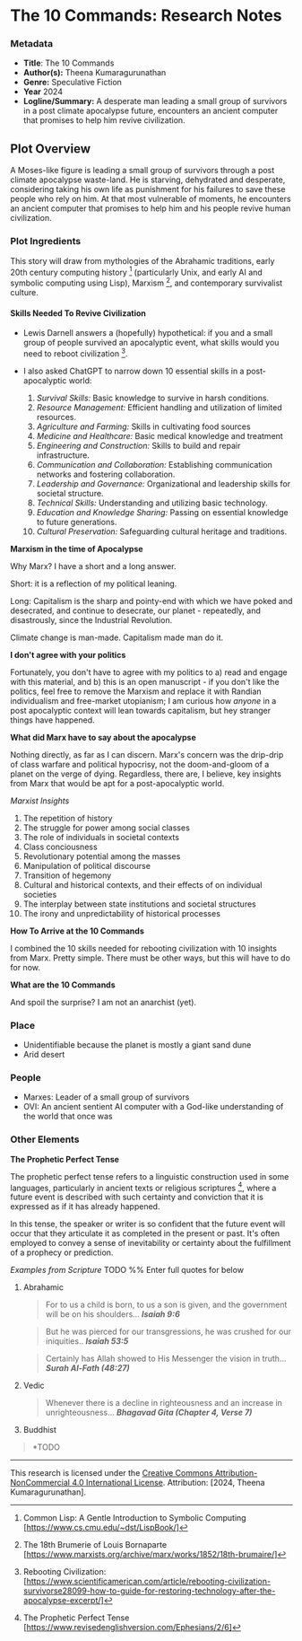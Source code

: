 # The 10 Commands: Research Notes

### Metadata

- **Title**: The 10 Commands
- **Author(s):** Theena Kumaragurunathan
- **Genre:** Speculative Fiction
- **Year** 2024
- **Logline/Summary:** A desperate man leading a small group of survivors in a post climate apocalypse future, encounters an ancient computer that promises to help him revive civilization. 

## Plot Overview

A Moses-like figure is leading a small group of survivors through a post climate apocalypse waste-land. He is starving, dehydrated and desperate, considering taking his own life as punishment for his failures to save these people who rely on him. At that most vulnerable of moments, he encounters an ancient computer that promises to help him and his people revive human civilization.



### Plot Ingredients

This story will draw from mythologies of the Abrahamic traditions, early 20th century computing history [^1]
(particularly Unix, and early AI and symbolic computing using Lisp), Marxism [^2], and contemporary survivalist culture.

#### Skills Needed To Revive Civilization 

- Lewis Darnell answers a (hopefully) hypothetical: if you and a small group of people survived an apocalyptic event, what skills would you need to reboot civilization [^4]. 
- I also asked ChatGPT to narrow down 10 essential skills in a post-apocalyptic world:

	 1. *Survival Skills:* Basic knowledge to survive in harsh conditions.
	 2. *Resource Management:* Efficient handling and utilization of limited resources.
	 3. *Agriculture and Farming:* Skills in cultivating food sources
	 4. *Medicine and Healthcare:* Basic medical knowledge and treatment
	 5. *Engineering and Construction:* Skills to build and repair infrastructure.
	 6. *Communication and Collaboration:* Establishing communication networks and fostering collaboration.
	 7. *Leadership and Governance:* Organizational and leadership skills for societal structure.
	 8. *Technical Skills:* Understanding and utilizing basic technology.
	 9. *Education and Knowledge Sharing:* Passing on essential knowledge to future generations.
	 10. *Cultural Preservation:* Safeguarding cultural heritage and traditions.
	
	
 

 **Marxism in the time of Apocalypse**
 
 Why Marx? I have a short and a long answer. 
 
 Short: it is a reflection of my political leaning.
 
 Long: Capitalism is the sharp and pointy-end with which we have poked and desecrated, and continue to desecrate, our planet - repeatedly, and disastrously, since the Industrial Revolution. 
 
 Climate change is man-made. Capitalism made man do it. 
 
 **I don't agree with your politics**
 
 Fortunately, you don't have to agree with my politics to a) read and engage with this material, and b) this is an open manuscript - if you don't like the politics, feel free to remove the Marxism and replace it with Randian individualism and free-market utopianism; I am curious how *anyone* in a post apocalyptic context will lean towards capitalism, but hey stranger things have happened. 
 
 
 **What did Marx have to say about the apocalypse**
 
 Nothing directly, as far as I can discern. Marx's concern was the drip-drip of class warfare and political hypocrisy, not the doom-and-gloom of a planet on the verge of dying. Regardless, there are, I believe, key insights from Marx that would be apt for a post-apocalyptic world. 
 
 *Marxist Insights*
 
 1. The repetition of history
 2. The struggle for power among social classes
 3. The role of individuals in societal contexts
 4. Class conciousness
 5. Revolutionary potential among the masses
 6. Manipulation of political discourse
 7. Transition of hegemony
 8. Cultural and historical contexts, and their effects of on individual societies
 9. The interplay between state institutions and societal structures
 10. The irony and unpredictability of historical processes 


**How To Arrive at the 10 Commands**

I combined the 10 skills needed for rebooting civilization with 10 insights from Marx. Pretty simple. There must be other ways, but this will have to do for now.

**What are the 10 Commands**

And spoil the surprise? I am not an anarchist (yet).



### Place
 
- Unidentifiable because the planet is mostly a giant sand dune
- Arid desert


### People

- Marxes: Leader of a small group of survivors
- OVI: An ancient sentient AI computer with a God-like understanding of the world that once was 

### Other Elements

**The Prophetic Perfect Tense**

The prophetic perfect tense refers to a linguistic construction used in some languages, particularly in ancient texts or religious scriptures [^3], where a future event is described with such certainty and conviction that it is expressed as if it has already happened.

In this tense, the speaker or writer is so confident that the future event will occur that they articulate it as completed in the present or past. It's often employed to convey a sense of inevitability or certainty about the fulfillment of a prophecy or prediction.

*Examples from Scripture*
TODO
%% Enter full quotes for below

1. Abrahamic 
   
   > For to us a child is born, to us a son is given, and the government will be on his shoulders...
       ***Isaiah 9:6***
   
   > But he was pierced for our transgressions, he was crushed for our iniquities..
      ***Isaiah 53:5***
   
   > Certainly has Allah showed to His Messenger the vision in truth...
     ***Surah Al-Fath (48:27)***
   
2. Vedic
  
   > Whenever there is a decline in righteousness and an increase in unrighteousness...
     ***Bhagavad Gita (Chapter 4, Verse 7)***

 3. Buddhist
   > *TODO 
---



[^1]: Common Lisp: A Gentle Introduction to Symbolic Computing [https://www.cs.cmu.edu/~dst/LispBook/]
[^2]: The 18th Brumerie of Louis Bornaparte [https://www.marxists.org/archive/marx/works/1852/18th-brumaire/]
[^3]: The Prophetic Perfect Tense [https://www.revisedenglishversion.com/Ephesians/2/6]
[^4]: Rebooting Civilization: [https://www.scientificamerican.com/article/rebooting-civilization-survivorse28099-how-to-guide-for-restoring-technology-after-the-apocalypse-excerpt/]




This research is licensed under the [Creative Commons Attribution-NonCommercial 4.0 International License](https://creativecommons.org/licenses/by-nc/4.0/). Attribution: [2024, Theena Kumaragurunathan].

